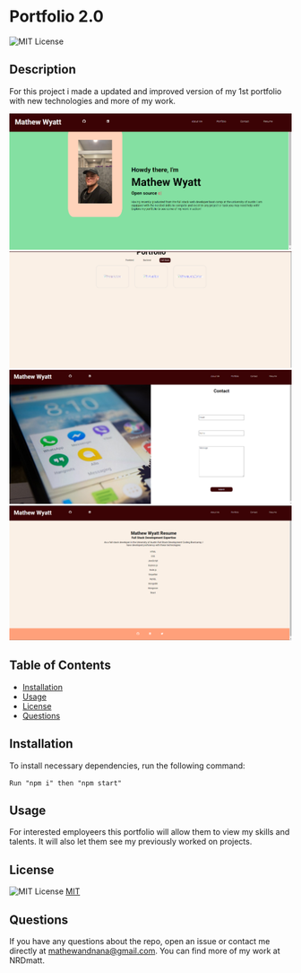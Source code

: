 # Portfolio 2.0

![MIT License](https://img.shields.io/badge/License-MIT-yellow.svg)


## Description


For this project i made a updated and improved version of my 1st portfolio with new technologies and more of my work.

![](2023-04-18-04-05-02.png)
![](2023-04-18-04-06-21.png)
![](2023-04-18-04-06-42.png)
![](2023-04-18-04-07-12.png)

## Table of Contents


- [Installation](#installation)
- [Usage](#usage)
- [License](#license)
- [Questions](#questions)


## Installation


To install necessary dependencies, run the following command:


```
Run "npm i" then "npm start"
```


## Usage


For interested employeers this portfolio will allow them to view my skills and talents. It will also let them see my previously worked on projects.



## License

![MIT License](https://img.shields.io/badge/License-MIT-yellow.svg) [MIT](https://opensource.org/licenses/MIT)



## Questions


If you have any questions about the repo, open an issue or contact me directly at mathewandnana@gmail.com. You can find more of my work at NRDmatt.
